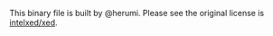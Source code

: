 This binary file is built by @herumi.
Please see the original license is [intelxed/xed](https://github.com/intelxed/xed).
